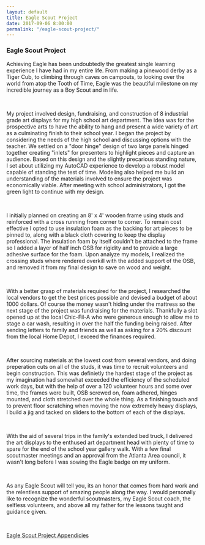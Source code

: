```yaml
---
layout: default
title: Eagle Scout Project
date: 2017-09-06 8:00:00
permalink: "/eagle-scout-project/"
---
```


<section class="portfolio-page" style="background-image: url(/assets/img/portfolio/eagle-scout-project/background.jpg);">

<div class="portfolio-content" markdown="1">

### Eagle Scout Project

Achieving Eagle has been undoubtedly the greatest single learning experience I have had in my entire life.
From making a pinewood derby as a Tiger Cub, to climbing through caves on campouts, to looking over the
world from atop the Tooth of Time, Eagle was the beautiful milestone on my incredible journey as a Boy
Scout and in life.

<br>

My project involved design, fundraising, and construction of 8 industrial grade art displays for my high
school art department. The idea was for the prospective arts to have the ability to hang and present a
wide variety of art as a culminating finish to their school year. I began the project by considering
the needs of the high school and discussing options with the teacher. We settled on a "door hinge" design
of two large panels hinged together creating "inlets" for presenters to highlight pieces and capture an
audience. Based on this design and the slightly precarious standing nature, I set about utilizing my
AutoCAD experience to develop a robust model capable of standing the test of time. Modeling also helped
me build an understanding of the materials involved to ensure the project was economically viable. After
meeting with school administrators, I got the green light to continue with my design.

<br>

I initially planned on creating an 8' x 4' wooden frame using studs and reinforced with a cross running
from corner to corner. To remain cost effective I opted to use insulation foam as the backing for art
pieces to be pinned to, along with a black cloth covering to keep the display professional. The
insulation foam by itself couldn't be attached to the frame so I added a layer of half inch OSB for
rigidity and to provide a large adhesive surface for the foam. Upon analyze my models, I realized the
crossing studs where rendered overkill with the added support of the OSB, and removed it from my final
design to save on wood and weight.

<br>

With a better grasp of materials required for the project, I researched the local vendors to get the best
prices possible and devised a budget of about 1000 dollars. Of course the money wasn't hiding under the
mattress so the next stage of the project was fundraising for the materials. Thankfully a slot opened
up at the local Chic-Fil-A who were generous enough to allow me to stage a car wash, resulting in over
the half the funding being raised. After sending letters to family and friends as well as asking for a
20% discount from the local Home Depot, I exceed the finances required.

<br>

After sourcing materials at the lowest cost from several vendors, and doing preperation cuts on all of
the studs, it was time to recruit volunteers and begin construction. This was definietly the hardest
stage of the project as my imagination had somewhat exceeded the efficiency of the scheduled work days,
but with the help of over a 120 volunteer hours and some over time, the frames were built, OSB screwed
on, foam adhered, hinges mounted, and cloth stretched over the whole thing. As a finishing touch and to
prevent floor scratching when moving the now extremely heavy displays, I build a jig and tacked on sliders
to the bottom of each of the displays.

<br>

With the aid of several trips in the family's extended bed truck, I delivered the art displays to the
enthused art department head with plenty of time to spare for the end of the school year gallery walk.
With a few final scoutmaster meetings and an approval from the Atlanta Area council, it wasn't long
before I was sowing the Eagle badge on my uniform.

<br>

As any Eagle Scout will tell you, its an honor that comes from hard work and the relentless support of
amazing people along the way. I would personally like to recognize the wonderful scoutmasters, my Eagle
Scout coach, the selfless volunteers, and above all my father for the lessons taught and guidance given.

<br>

[Eagle Scout Project Appendicies](/assets/docs/Eagle-Appendicies.pdf)

</div>

</section>